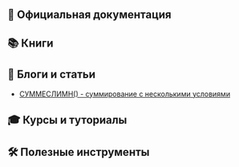 ## 📖 Официальная документация

## 📚 Книги

## 📝 Блоги и статьи
- [СУММЕСЛИМН() - суммирование с несколькими условиями](https://dzen.ru/a/YRY-AAS4HR5IlLqk)

## 🎓 Курсы и туториалы

## 🛠 Полезные инструменты
